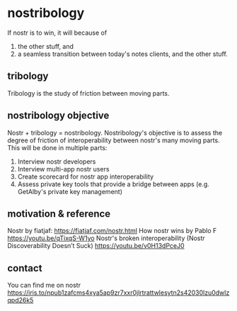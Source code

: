 # nostribology

If nostr is to win, it will because of 
1) the other stuff, and
2) a seamless transition between today's notes clients, and the other stuff.

## tribology
Tribology is the study of friction between moving parts.

## nostribology objective
Nostr + tribology = nostribology. Nostribology's objective is to assess the degree of friction of interoperability between nostr's many moving parts. This will be done in multiple parts:
1) Interview nostr developers
2) Interview multi-app nostr users
3) Create scorecard for nostr app interoperability
4) Assess private key tools that provide a bridge between apps (e.g. GetAlby's private key management)

## motivation & reference
Nostr by fiatjaf: https://fiatjaf.com/nostr.html
How nostr wins by Pablo F https://youtu.be/qTixqS-W1yo
Nostr's broken interoperability (Nostr Discoverability Doesn’t Suck) https://youtu.be/v0H13dPceJ0

## contact
You can find me on nostr https://iris.to/npub1zafcms4xya5ap9zr7xxr0jlrtrattwlesytn2s42030lzu0dwlzqpd26k5
